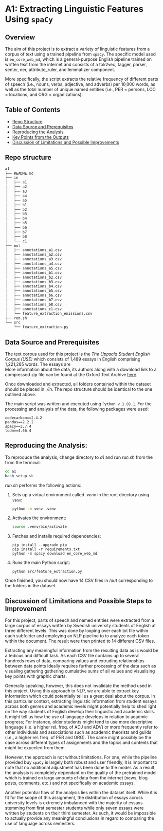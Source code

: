 # A1: Extracting Linguistic Features Using `spaCy`
## Overview

The aim of this project is to extract a variety of linguistic features from a corpus of text using a trained pipeline from ```spaCy```. The specific model used is ```en_core_web_md```, which is a general-purpose English pipeline trained on written text from the internet and consists of a tok2vec, tagger, parser, senter, ner, attribute_ruler, and lemmatizer component.

More specifically, the script extracts the relative frequency of different parts of speech (i.e., nouns, verbs, adjective, and adverbs) per 10,000 words, as well as the total number of unique named entities (i.e., PER = persons, LOC = locations, and ORG = organizations).

## Table of Contents

- [Repo Structure](#repo-structure)
- [Data Source and Prerequisites](#data-source-and-prerequisites)
- [Reproducing the Analysis](#reproducing-the-analysis)
- [Key Points from the Outputs](#key-points-from-the-outputs)
- [Discussion of Limitations and Possible Improvements](#discussion-of-limitations-and-possible-improvements)

## Repo structure

```bash
a1
├── README.md
├── in
│   ├── a1
│   ├── a2
│   ├── a3
│   ├── a4
│   ├── a5
│   ├── b1
│   ├── b2
│   ├── b3
│   ├── b4
│   ├── b5
│   ├── b6
│   ├── b7
│   ├── b8
│   └── c1
├── out
│   ├── annotations_a1.csv
│   ├── annotations_a2.csv
│   ├── annotations_a3.csv
│   ├── annotations_a4.csv
│   ├── annotations_a5.csv
│   ├── annotations_b1.csv
│   ├── annotations_b2.csv
│   ├── annotations_b3.csv
│   ├── annotations_b4.csv
│   ├── annotations_b5.csv
│   ├── annotations_b6.csv
│   ├── annotations_b7.csv
│   ├── annotations_b8.csv
│   ├── annotations_c1.csv
│   └── feature_extraction_emissions.csv
├── run.sh
└── src
    └── feature_extraction.py
```

## Data Source and Prerequisites

The text corpus used for this project is the *The Uppsala Student English Corpus (USE)* which consists of 1,489 essays in English comprising 1,221,265 words. The essays are <br>
More information about the data, its authors along with a download link to a compressed zip file can be found at the Oxford Text Archive [here](https://ota.bodleian.ox.ac.uk/repository/xmlui/handle/20.500.12024/2457).

Once downloaded and extracted, all folders contained within the dataset should be placed in *./in*. The repo structure should be identical to the one outlined above.

The main script was written and executed using ```Python v.1.89.1```. 
For the processing and analysis of the data, the following packages were used:

```
codecarbon==2.4.2
pandas==2.2.2
spacy==3.7.4
tqdm==4.66.4
```

## Reproducing the Analysis:

To reproduce the analysis, change directory to *a1* and run *run.sh* from the from the terminal:
```bash
cd a1
bash setup.sh
``` 
*run.sh* performs the following actions:
1. Sets up a virtual environment called *.venv* in the root directory using ```venv```:
    ```sh
    python -m venv .venv
    ```
2. Activates the environment:
    ```sh
    source .venv/bin/activate
    ```
3. Fetches and installs required dependencies:
    ```
    pip install --upgrade pip
    pip install -r requirements.txt
    python -m spacy download en_core_web_md
    ```
4. Runs the main Python script:
    ```
    python src/feature_extraction.py
    ``` 

Once finished, you should now have 14 CSV files in */out* corresponding to the folders in the dataset. 

## Discussion of Limitations and Possible Steps to Improvement

For this project, parts of speech and named entities were extracted from a large corpus of essays written by Swedish university students of English at three different levels. This was done by looping over each txt file within each subfolder and employing an NLP pipeline to to analyze each token within the document. The result were then printed to 14 different CSV files.

Extracting any meaningful information from the resulting data as is would be a tedious and difficult task. As each CSV file contains up to several hundreds rows of data, comparing values and extruding relationships between data points ideally requires further processing of the data such as visualing gathering gathering cumulative sums of all values and visualising key points with graphic charts.

Generally speaking, however, this does not invalidate the method used in this project. Using this approach to NLP, we are able to extract key information which could potentially tell us a great deal about the corpus. In this particular context, extracting linguistic information from student essays across both genres and academic levels might potentially help to shed light on the way students of English develop their linguistic and academic skills. It might tell us how the use of language develops in relation to acadmic progress; For instance, older students might tend to use more descriptive language (i.e. a higher rel. freq. of ADJ and ADV) or more frequently refer to other individuals and associations such as academic theorists and guilds (i.e., a higher rel. freq. of PER and ORG). The same might possibly be the case across different types of assignments and the topics and contents that might be expected from them. 

However, the approach is not without limitations. For one, while the pipeline provided buy `spaCy` is largely both robust and user friendly, it is important to note that no additional adjustment has been done to the model. As a result, the analysis is completely dependant on the quality of the pretrained model which is trained on large amounts of data from the internet (news, blog posts, comments, etc.) and not specifically on academic essays.

Another potential flaw of the analysis lies within the dataset itself. While it is fit for the scope of this assignment, the distribution of essays across university levels is extremely imbalanced with the majority of essays stemming from first semester students while only seven essays were written by students on their third semester. As such, it would be impossible to actually provide any meaningful conclusions in regard to comparing the use of language across semesters. 